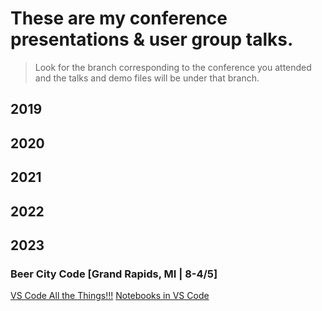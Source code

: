 # These are my conference presentations & user group talks.
> Look for the branch corresponding to the conference you attended and the talks and demo files will be under that branch.

## 2019
## 2020
## 2021
## 2022
## 2023
### Beer City Code [Grand Rapids, MI | 8-4/5]
[VS Code All the Things!!!](https://github.com/mburleigh/talks/tree/2023/beer-city-code/VS%20Code%20All%20the%20Things)
[Notebooks in VS Code](https://github.com/mburleigh/talks/tree/2023/beer-city-code/Notebooks%20in%20VS%20Code)
